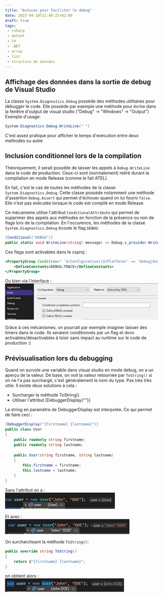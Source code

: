 ```yaml
---
title: "Astuces pour faciliter le debug"
date: 2023-04-18T11:40:21+02:00
draft: true
tags: 
 - csharp
 - dotnet
 - C#
 - .NET
 - array
 - list
 - structure de données
---
```


## Affichage des données dans la sortie de debug de Visual Studio 

La classe `System.Diagnostics.Debug` possède des méthodes utilitaires pour débugger le code.
Elle possède par exemple une méthode pour écrire dans la fenêtre d'output de visual studio ("Debug" -> "Windows" -> "Output")
Exemple d'usage:
```csharp
System.Diagnostics.Debug.WriteLine(" ")
```
C'est assez pratique pour afficher le temps d'exécution entre deux methodes ou autre

## Inclusion conditionnel lors de la compilation
Théoriquement, il serait possible de laisser les appels à `Debug.WriteLine` dans le code de production. 
Ceux-ci sont (normalement) retiré durant la compilation en mode Release (comme le fait ATEL).

En fait, c'est le cas de toutes les méthodes  de la classe `System.Diagnostics.Debug`.
Cette classe possède notamment une méthode d'assertion `Debug.Assert` qui permet d'échouer quand on lui fourni `false`.
Elle n'est pas exécutée lorsque le code est compilé en mode Release.

Ce mécanisme utilise l'attribut `ConditionalAttribute` qui permet de supprimer des appels aux méthodes en fonction de la présence ou non de flags lors de la compilation.
En l'occurence, les méthodes de la classe `System.Diagnostics.Debug` écoute le flag `DEBUG`:
```csharp
[Conditional("DEBUG")]
public static void WriteLine(string? message) => Debug.s_provider.WriteLine(message);
```

Ces flags sont activables dans le csproj :
```xml
<PropertyGroup Condition=" '$(Configuration)|$(Platform)' == 'Debug|AnyCPU' ">
    <DefineConstants>DEBUG;TRACE</DefineConstants>
</PropertyGroup>
```
Ou bien via l'interface :
![flag-dinterface]("../.././010-flags-interface.png)

Grâce à ces mécanismes, on pourrait par exemple imaginer laisser des timers dans le code.
Ils seraient conditionnés par un flag et donc activables/désactivables à loisir sans impact au runtime sur le code de production :)

## Prévisualisation lors du debugging

Quand on survole une variable dans visual studio en mode debug, on a un aperçu de la valeur.
De base, on voit la valeur retournée par `ToString()` si on ne l'a pas surchargé, c'est généralement le nom du type.
Pas très très utile.
Il existe deux solutions à cela :
- Surcharger la méthode ToString()
- Utiliser l'attribut [DebuggerDisplay(""}] 

La string en paramètre de DebuggerDisplay est interpolée.
Ce qui permet de faire ceci :
```csharp
[DebuggerDisplay("{firstname} {lastname}")]
public class User
{
    public readonly string firstname;
    public readonly string lastname;

    public User(string firstname, string lastname)
    {
        this.firstname = firstname;
        this.lastname = lastname;
    }
}
```
Sans l'attribut on a :  
![without-attribute]("../.././010-preview-without-debugger-display.png)

Et avec :  
![without-attribute]("../.././010-preview-with-debugger-display.png)

On surcharcheant la méthode `ToString()`:
```csharp
public override string ToString()
{
    return $"{firstname} {lastname}";
}
```

on obtient alors :  
![without-attribute]("../.././010-preview-with-tostring.png)

